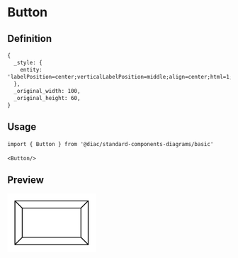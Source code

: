 # Button

## Definition

```
{
  _style: { 
    entity: 'labelPosition=center;verticalLabelPosition=middle;align=center;html=1;shape=mxgraph.basic.button;dx=10;whiteSpace=wrap;',
  },
  _original_width: 100,
  _original_height: 60,
}
```

## Usage

```
import { Button } from '@diac/standard-components-diagrams/basic'

<Button/>
```

## Preview

<img src="./button.png" width="200"/>

